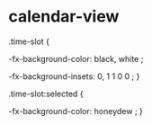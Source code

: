# calendar-view
.time-slot {
	
-fx-background-color: black, white ;
	
-fx-background-insets: 0, 1 1 0 0 ;
}


.time-slot:selected {
	
-fx-background-color: honeydew ;
}
